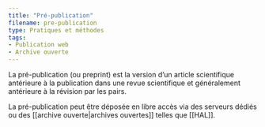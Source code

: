 ```yaml
---
title: "Pré-publication"
filename: pre-publication
type: Pratiques et méthodes
tags:
- Publication web
- Archive ouverte
---
```


La pré-publication (ou preprint) est la version d’un article scientifique antérieure à la publication dans une revue scientifique et généralement antérieure à la révision par les pairs. 

La pré-publication peut être déposée en libre accès via des serveurs dédiés ou des [[archive ouverte|archives ouvertes]] telles que [[HAL]].

